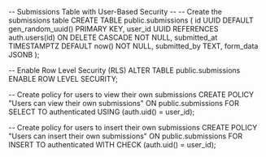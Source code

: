 -- Submissions Table with User-Based Security --
-- Create the submissions table
CREATE TABLE public.submissions (
  id UUID DEFAULT gen_random_uuid() PRIMARY KEY,
  user_id UUID REFERENCES auth.users(id) ON DELETE CASCADE NOT NULL,
  submitted_at TIMESTAMPTZ DEFAULT now() NOT NULL,
  submitted_by TEXT,
  form_data JSONB
);

-- Enable Row Level Security (RLS)
ALTER TABLE public.submissions ENABLE ROW LEVEL SECURITY;

-- Create policy for users to view their own submissions
CREATE POLICY "Users can view their own submissions"
ON public.submissions FOR SELECT
TO authenticated
USING (auth.uid() = user_id);

-- Create policy for users to insert their own submissions
CREATE POLICY "Users can insert their own submissions"
ON public.submissions FOR INSERT
TO authenticated
WITH CHECK (auth.uid() = user_id);